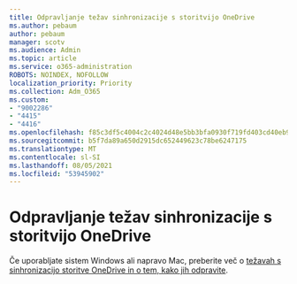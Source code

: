```yaml
---
title: Odpravljanje težav sinhronizacije s storitvijo OneDrive
ms.author: pebaum
author: pebaum
manager: scotv
ms.audience: Admin
ms.topic: article
ms.service: o365-administration
ROBOTS: NOINDEX, NOFOLLOW
localization_priority: Priority
ms.collection: Adm_O365
ms.custom:
- "9002286"
- "4415"
- "4416"
ms.openlocfilehash: f85c3df5c4004c2c4024d48e5bb3bfa0930f719fd403cd40eb9b09a13ca0d208
ms.sourcegitcommit: b5f7da89a650d2915dc652449623c78be6247175
ms.translationtype: MT
ms.contentlocale: sl-SI
ms.lasthandoff: 08/05/2021
ms.locfileid: "53945902"
---
```

# <a name="fix-onedrive-sync-issues"></a>Odpravljanje težav sinhronizacije s storitvijo OneDrive

Če uporabljate sistem Windows ali napravo Mac, preberite več o [težavah s sinhronizacijo storitve OneDrive in o tem, kako jih odpravite](https://support.office.com/article/fix-onedrive-sync-problems-0899b115-05f7-45ec-95b2-e4cc8c4670b2).
